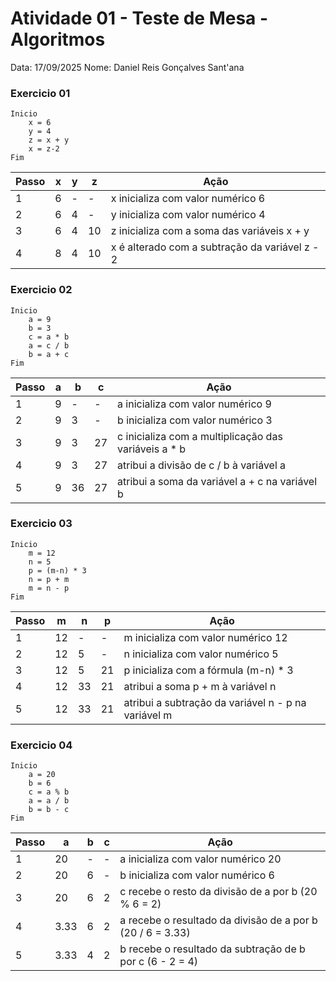# Atividade 01 - Teste de Mesa - Algoritmos

Data: 17/09/2025
Nome: Daniel Reis Gonçalves Sant'ana

### Exercicio 01

```
Inicio
    x = 6
    y = 4
    z = x + y
    x = z-2
Fim
```

| Passo | x   | y   | z   | Ação                                           |
| ----- | --- | --- | --- | ---------------------------------------------- |
| 1     | 6   | -   | -   | x inicializa com valor numérico 6              |
| 2     | 6   | 4   | -   | y inicializa com valor numérico 4              |
| 3     | 6   | 4   | 10  | z inicializa com a soma das variáveis x + y    |
| 4     | 8   | 4   | 10  | x é alterado com a subtração da variável z - 2 |

### Exercicio 02

```
Inicio
    a = 9
    b = 3
    c = a * b
    a = c / b
    b = a + c
Fim
```

| Passo | a   | b   | c   | Ação                                                  |
| ----- | --- | --- | --- | ----------------------------------------------------- |
| 1     | 9   | -   | -   | a inicializa com valor numérico 9                     |
| 2     | 9   | 3   | -   | b inicializa com valor numérico 3                     |
| 3     | 9   | 3   | 27  | c inicializa com a multiplicação das variáveis a \* b |
| 4     | 9   | 3   | 27  | atribui a divisão de c / b à variável a               |
| 5     | 9   | 36  | 27  | atribui a soma da variável a + c na variável b        |

### Exercicio 03

```
Inicio
    m = 12
    n = 5
    p = (m-n) * 3
    n = p + m
    m = n - p
Fim
```

| Passo | m   | n   | p   | Ação                                                |
| ----- | --- | --- | --- | --------------------------------------------------- |
| 1     | 12  | -   | -   | m inicializa com valor numérico 12                  |
| 2     | 12  | 5   | -   | n inicializa com valor numérico 5                   |
| 3     | 12  | 5   | 21  | p inicializa com a fórmula (m-n) \* 3               |
| 4     | 12  | 33  | 21  | atribui a soma p + m à variável n                   |
| 5     | 12  | 33  | 21  | atribui a subtração da variável n - p na variável m |

### Exercicio 04
````
Inicio
    a = 20
    b = 6
    c = a % b
    a = a / b
    b = b - c
Fim
````
| Passo | a    | b   | c   | Ação                                                       |
| ----- | ---- | --- | --- | ---------------------------------------------------------- |
| 1     | 20   | -   | -   | a inicializa com valor numérico 20                         |
| 2     | 20   | 6   | -   | b inicializa com valor numérico 6                          |
| 3     | 20   | 6   | 2   | c recebe o resto da divisão de a por b (20 % 6 = 2)        |
| 4     | 3.33 | 6   | 2   | a recebe o resultado da divisão de a por b (20 / 6 = 3.33) |
| 5     | 3.33 | 4   | 2   | b recebe o resultado da subtração de b por c (6 - 2 = 4)   |
